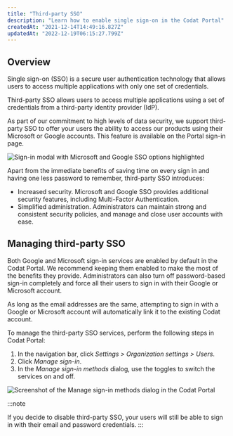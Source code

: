 ```yaml
---
title: "Third-party SSO"
description: "Learn how to enable single sign-on in the Codat Portal"
createdAt: "2021-12-14T14:49:16.827Z"
updatedAt: "2022-12-19T06:15:27.799Z"
---
```


## Overview

Single sign-on (SSO) is a secure user authentication technology that allows users to access multiple applications with only one set of credentials.

Third-party SSO allows users to access multiple applications using a set of credentials from a third-party identity provider (IdP).

As part of our commitment to high levels of data security, we support third-party SSO to offer your users the ability to access our products using their Microsoft or Google accounts. This feature is available on the Portal sign-in page.

<img
  src="https://files.readme.io/5840031-Screenshot_2021-12-14_143545.png"
  alt="Sign-in modal with Microsoft and Google SSO options highlighted"
/>

Apart from the immediate benefits of saving time on every sign in and having one less password to remember, third-party SSO introduces:

- Increased security. Microsoft and Google SSO provides additional security features, including Multi-Factor Authentication.
- Simplified administration. Administrators can maintain strong and consistent security policies, and manage and close user accounts with ease.

## Managing third-party SSO

Both Google and Microsoft sign-in services are enabled by default in the Codat Portal. We recommend keeping them enabled to make the most of the benefits they provide. Administrators can also turn off password-based sign-in completely and force all their users to sign in with their Google or Microsoft account.

As long as the email addresses are the same, attempting to sign in with a Google or Microsoft account will automatically link it to the existing Codat account.

To manage the third-party SSO services, perform the following steps in Codat Portal:

1. In the navigation bar, click _Settings > Organization settings > Users_.
2. Click _Manage sign-in_.
3. In the _Manage sign-in methods_ dialog, use the toggles to switch the services on and off.

<img
  src="https://files.readme.io/87dca5c-manage.png"
  alt="Screenshot of the Manage sign-in methods dialog in the Codat Portal"
/>

:::note

If you decide to disable third-party SSO, your users will still be able to sign in with their email and password credentials.
:::
